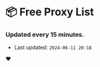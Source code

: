 # :package: Free Proxy List
### Updated every 15 minutes.

- Last updated: `2024-06-11 20:18`

:heart:
